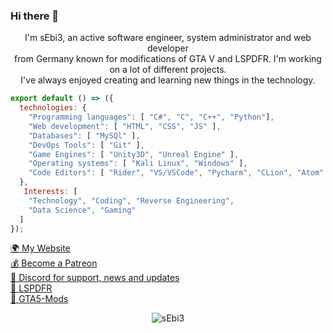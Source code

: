 ### Hi there 👋

<p align="center">
 I'm sEbi3, an active software engineer, system administrator and web developer
  <br>
  from Germany known for modifications of GTA V and LSPDFR. I'm working on a lot of different projects.
  <br>
  I've always enjoyed creating and learning new things in the technology.
</p>

```js
export default () => ({
  technologies: {
    "Programming languages": [ "C#", "C", "C++", "Python"],
    "Web development": [ "HTML", "CSS", "JS" ],
    "Databases": [ "MySQl" ],
    "DevOps Tools": [ "Git" ],
    "Game Engines": [ "Unity3D", "Unreal Engine" ],
    "Operating systems": [ "Kali Linux", "Windows" ],
    "Code Editors": [ "Rider", "VS/VSCode", "Pycharm", "CLion", "Atom" ]
  },
   Interests: [
    "Technology", "Coding", "Reverse Engineering",
    "Data Science", "Gaming"
  ]
});
```


<p align="left">
  <a href="https://sebi3.github.io/">🌍 My Website</a>
  <br>
  <a href="https://www.patreon.com/sEbi3">💰 Become a Patreon</a>
  <br>
  <a href="https://discord.gg/4pnAXKC">🔗 Discord for support, news and updates</a>
  <br>
  <a href="https://www.lcpdfr.com/profile/375605-sebi3/">🔗 LSPDFR</a>
    <br>
  <a href="https://www.gta5-mods.com/users/sEbi3">🔗 GTA5-Mods</a>
</p>

<p align="center"> <img src="https://github-readme-stats.vercel.app/api?username=sEbi3&show_icons=true&theme=tokyonight" alt="sEbi3" /> </p>  <br>

